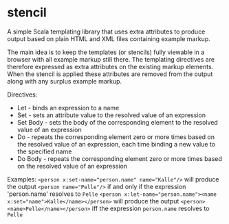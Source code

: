 stencil
=======

A simple Scala templating library that uses extra attributes to produce output based on plain HTML and XML files containing example markup.

The main idea is to keep the templates (or stencils) fully viewable in a browser with all example markup still there. The templating directives are therefore expressed as extra attributes on the existing markup elements. When the stencil is applied these attributes are removed from the output along with any surplus example markup.

Directives:
* Let - binds an expression to a name
* Set - sets an attribute value to the resolved value of an expression
* Set Body - sets the body of the corresponding element to the resolved value of an expression
* Do - repeats the corresponding element zero or more times based on the resolved value of an expression, each time binding a new value to the specified name
* Do Body - repeats the corresponding element zero or more times based on the resolved value of an expression

Examples:
`<person x:set-name="person.name" name="Kalle"/>` will produce the output `<person name="Pelle"/>` if and only if the expression 'person.name' resolves to `Pelle`
`<person x:let-name="person.name"><name x:set="name">Kalle</name></person>` will produce the output `<person><name>Pelle</name></person>` iff the expression `person.name` resolves to `Pelle`
